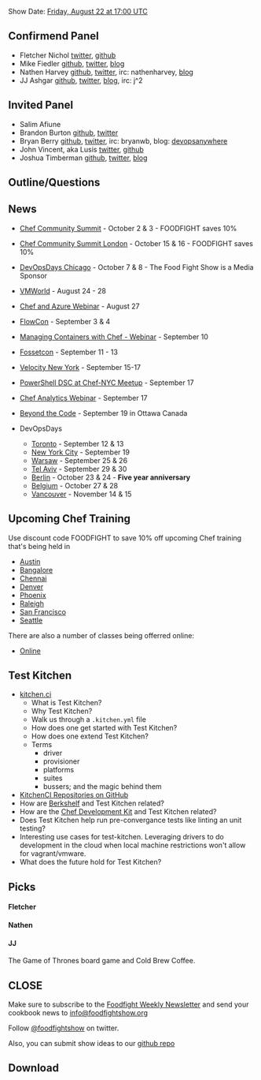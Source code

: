Show Date:  [Friday, August 22 at 17:00 UTC](http://www.timeanddate.com/worldclock/fixedtime.html?msg=Food+Fight+Show+-+Test+Kitchen&iso=20140822T13&p1=419&ah=1)

Confirmend Panel<a name="panel"></a>
-----
* Fletcher Nichol [twitter](http://twitter.com/fnichol), [github](https://github.com/fnichol)
* Mike Fiedler [github](http://github.com/miketheman), [twitter](http://twitter.com/mikefiedler), [blog](http://www.miketheman.net)
* Nathen Harvey [github](http://github.com/nathenharvey), [twitter](http://twitter.com/nathenharvey), irc: nathenharvey, [blog](http://nathenharvey.com)
* JJ Ashgar [github](https://github.com/jjasghar), [twitter](http://twitter.com/jjasghar), [blog](http://jjasghar.github.io), irc: j^2

Invited Panel<a name="panel"></a>
-----

* Salim Afiune
* Brandon Burton [github](http://github.com/solarce), [twitter](https://twitter.com/solarce)
* Bryan Berry [github](http://github.com/bryanwb), [twitter](http://twitter.com/bryanwb), irc: bryanwb, blog: [devopsanywhere](http://devopsanywhere.blogspot.com)
* John Vincent, aka Lusis [twitter](https://twitter.com/#!/lusis), [github](https://github.com/lusis)
* Joshua Timberman [github](https://github.com/jtimberman), [twitter](https://twitter.com/jtimberman), [blog](http://jtimberman.housepub.org)

Outline/Questions
-----------------
## News
* [Chef Community Summit](http://getchef.com/summit) - October 2 & 3 - FOODFIGHT saves 10%
* [Chef Community Summit London](http://getchef.com/summit-london) - October 15 & 16  - FOODFIGHT saves 10%

* [DevOpsDays Chicago](http://devopsdays.org/events/2014-chicago/) - October 7 & 8 - The Food Fight Show is a Media Sponsor

* [VMWorld](http://www.getchef.com/blog/event/vmworld-san-francisco-ca/) - August 24 - 28
* [Chef and Azure Webinar](http://www.getchef.com/blog/event/webinar-chef-azure-awesome-episode-2-windows-server-automation/) - August 27
* [FlowCon](http://www.getchef.com/blog/event/flowcon-san-francisco-ca/) - September 3 & 4
* [Managing Containers with Chef - Webinar](http://www.getchef.com/blog/event/webinar-managing-containers-with-chef/) - September 10
* [Fossetcon](http://fossetcon.org/2014/) - September 11 - 13
* [Velocity New York](http://www.getchef.com/blog/event/velocity-new-york/) - September 15-17
* [PowerShell DSC at Chef-NYC Meetup](http://www.meetup.com/Chef-NYC/events/197048342/) - September 17
* [Chef Analytics Webinar](http://www.getchef.com/blog/event/webinar-chef-analytics/) - September 17
* [Beyond the Code](http://beyondthecode.io/) - September 19 in Ottawa Canada

* DevOpsDays
  * [Toronto](http://devopsdays.org/events/2014-toronto/) - September 12 & 13
  * [New York City](http://devopsdays.org/events/2014-newyork/) - September 19
  * [Warsaw](http://devopsdays.org/events/2014-warsaw/) - September 25 & 26
  * [Tel Aviv](http://devopsdays.org/events/2014-telaviv/) - September 29 & 30
  * [Berlin](http://devopsdays.org/events/2014-berlin/) - October 23 & 24 - **Five year anniversary**
  * [Belgium](http://devopsdays.org/events/2014-belgium/) - October 27 & 28
  * [Vancouver](http://devopsdays.org/events/2014-vancouver/) - November 14 & 15


## Upcoming Chef Training

Use discount code FOODFIGHT to save 10% off upcoming Chef training that's being held in

* [Austin](http://www.getchef.com/blog/events/category/training-events/)
* [Bangalore](http://www.getchef.com/blog/event/2-day-chef-fundamentals-bangalore-india-2/)
* [Chennai](http://www.getchef.com/blog/event/2-day-chef-fundamentals-chennai-india/)
* [Denver](http://www.getchef.com/blog/event/2-day-chef-fundamentals-denver-2/)
* [Phoenix](http://www.getchef.com/blog/event/2-day-chef-fundamentals-phoenix-az/)
* [Raleigh](http://www.getchef.com/blog/event/2-day-chef-fundamentals-raleigh-nc-2/)
* [San Francisco](http://www.getchef.com/blog/events/category/training-events/)
* [Seattle](http://www.getchef.com/blog/event/2-day-chef-fundamentals-seattle-3/)

There are also a number of classes being offerred online:
* [Online](http://www.getchef.com/blog/events/category/training-events/)

## Test Kitchen
* [kitchen.ci](http://kitchen.ci)
  * What is Test Kitchen?
  * Why Test Kitchen?
  * Walk us through a `.kitchen.yml` file
  * How does one get started with Test Kitchen?
  * How does one extend Test Kitchen?
  * Terms
    * driver
    * provisioner
    * platforms
    * suites
    * bussers; and the magic behind them
* [KitchenCI Repositories on GitHub](https://github.com/test-kitchen)
* How are [Berkshelf](http://berkshelf.com/) and Test Kitchen related?
* How are the [Chef Development Kit](http://downloads.getchef.com/chef-dk/) and Test Kitchen related?
* Does Test Kitchen help run pre-convergance tests like linting an unit testing?
* Interesting use cases for test-kitchen. Leveraging drivers to do development in the cloud when local machine restrictions won't allow for vagrant/vmware.
* What does the future hold for Test Kitchen?

Picks<a name="picks"></a>
-----

#### Fletcher  

#### Nathen  

#### JJ
The Game of Thrones board game and Cold Brew Coffee.



CLOSE
-----

Make sure to subscribe to the [Foodfight Weekly Newsletter](http://bit.ly/ffsmail) and send your cookbook
news to info@foodfightshow.org

Follow [@foodfightshow](http://twitter.com/foodfightshow) on twitter.

Also, you can submit show ideas to our [github repo](https://github.com/foodfight/showz)



Download
--------
